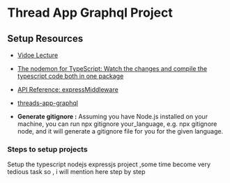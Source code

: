 # Thread App Graphql Project

## Setup Resources

- [Vidoe Lecture](https://www.youtube.com/watch?v=g6YpoVYTd1s&list=PLJqm1QY3wEqLr8F_8JqRjkKYiViE2wmFq&index=3)

- [The nodemon for TypeScript: Watch the changes and compile the typescript code both in one package](https://www.npmjs.com/package/tsc-watch)

- [API Reference: expressMiddleware](https://www.apollographql.com/docs/apollo-server/api/express-middleware)
- [threads-app-graphql](https://github.com/piyushgarg-dev/threads-app-graphql/tree/main)

- **Generate gitignore :** Assuming you have Node.js installed on your machine, you can run npx gitignore your_language, e.g. npx gitignore node, and it will generate a gitignore file for you for the given language.

### Steps to setup projects

 Setup the typescript nodejs expressjs project ,some time become very tedious task so , i will mention here step by step
